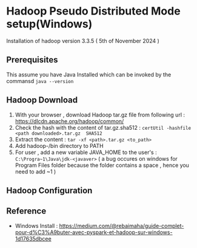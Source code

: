 # Hadoop Pseudo Distributed Mode setup(Windows)
Installation of hadoop version 3.3.5 ( 5th of November 2024 )

## Prerequisites
This assume you have Java Installed which can be invoked by the commansd ```java --version```

## Hadoop Download
1. With your browser , download Hadoop tar.gz file  from following url : https://dlcdn.apache.org/hadoop/common/ 
2. Check the hash with the content of tar.gz.sha512 : ```certUtil -hashfile <path downloaded>.tar.gz  SHA512``` 
3. Extract the content : ```tar -xf <path>.tar.gz <to_path>```
4. Add hadoop-<ver>/bin directory to PATH 
5. For user , add a new variable JAVA_HOME to the user's : ```C:\Progra~1\Java\jdk-<javaver>``` ( a bug occures on windows for Program Files folder because the folder contains a space , hence you need to add ~1 )

## Hadoop Configuration

## Reference
- Windows Install : https://medium.com/@rebaimaha/guide-complet-pour-d%C3%A9buter-avec-pyspark-et-hadoop-sur-windows-1d17635dbcee